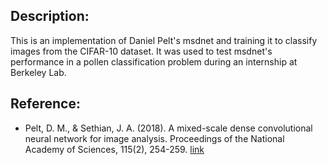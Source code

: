 ## Description:
This is an implementation of Daniel Pelt's msdnet and training it to classify images from the CIFAR-10 dataset. 
It was used to test msdnet's performance in a pollen classification problem during an internship at Berkeley Lab.

## Reference:
* Pelt, D. M., & Sethian, J. A. (2018). A mixed-scale dense convolutional neural network for image analysis. Proceedings of the National Academy of Sciences, 115(2), 254-259. [link](https://www.pnas.org/content/115/2/254)
